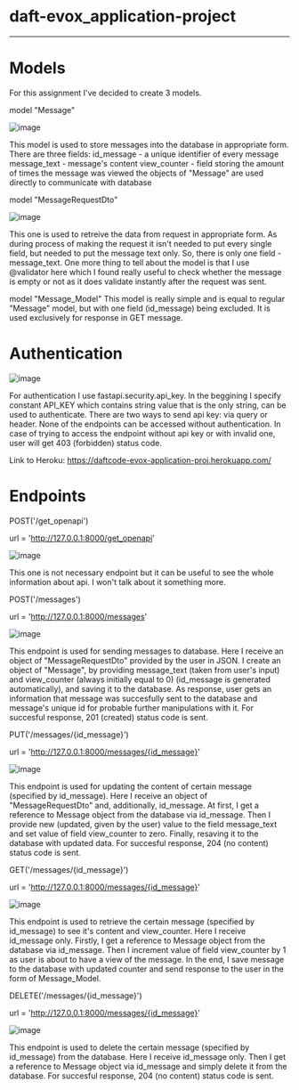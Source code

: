 # daft-evox_application-project
------------------
# Models

For this assignment I've decided to create 3 models.

model "Message"

![image](https://user-images.githubusercontent.com/82528000/119565809-b85b1900-bdaa-11eb-9038-6e477d1d0cba.png)

This model is used to store messages into the database in appropriate form. There are three fields:
  id_message - a unique identifier of every message
  message_text - message's content
  view_counter - field storing the amount of times the message was viewed
the objects of "Message" are used directly to communicate with database

model "MessageRequestDto"

![image](https://user-images.githubusercontent.com/82528000/119567421-982c5980-bdac-11eb-9f25-fe42cf74ec21.png)

This one is used to retreive the data from request in appropriate form. As during process of making the request it isn't needed to put every single field, but needed to put the message text only. So, there is only one field - message_text.
One more thing to tell about the model is that I use @validator here which I found really useful to check whether the message is empty or not as it does validate instantly after the request was sent.

model "Message_Model"
This model is really simple and is equal to regular "Message" model, but with one field (id_message) being excluded. It is used exclusively for response in GET message.

# Authentication

![image](https://user-images.githubusercontent.com/82528000/119567914-302a4300-bdad-11eb-97bf-5556548726d3.png)

For authentication I use fastapi.security.api_key. In the beggining I specify constant API_KEY which contains string value that is the only string, can be used to authenticate. There are two ways to send api key: via query or header. None of the endpoints can be accessed without authentication. In case of trying to access the endpoint without api key or with invalid one, user will get 403 (forbidden) status code.

Link to Heroku: https://daftcode-evox-application-proj.herokuapp.com/

# Endpoints

POST('/get_openapi')

url = 'http://127.0.0.1:8000/get_openapi'

![image](https://user-images.githubusercontent.com/82528000/119568204-89927200-bdad-11eb-89b9-e011d7f6a2cd.png)

This one is not necessary endpoint but it can be useful to see the whole information about api. I won't talk about it something more.

POST('/messages')

url = 'http://127.0.0.1:8000/messages'

![image](https://user-images.githubusercontent.com/82528000/119568568-dbd39300-bdad-11eb-822d-fb5a767cb1ac.png)

This endpoint is used for sending messages to database. Here I receive an object of "MessageRequestDto" provided by the user in JSON. I create an object of "Message", by providing message_text (taken from user's input) and view_counter (always initially equal to 0) (id_message is generated automatically), and saving it to the database. As response, user gets an information that message was succesfully sent to the database and message's unique id for probable further manipulations with it. For succesful response, 201 (created) status code is sent.

PUT('/messages/{id_message}')

url = 'http://127.0.0.1:8000/messages/{id_message}'

![image](https://user-images.githubusercontent.com/82528000/119568672-06bde700-bdae-11eb-8eae-2059c316caa7.png)

This endpoint is used for updating the content of certain message (specified by id_message). Here I receive an object of "MessageRequestDto" and, additionally, id_message. At first, I get a reference to Message object from the database via id_message. Then I provide new (updated, given by the user) value to the field message_text and set value of field view_counter to zero. Finally, resaving it to the database with updated data. For succesful response, 204 (no content) status code is sent.

GET('/messages/{id_message}')

url = 'http://127.0.0.1:8000/messages/{id_message}'

![image](https://user-images.githubusercontent.com/82528000/119568839-3e2c9380-bdae-11eb-935b-7dbaebedf198.png)

This endpoint is used to retrieve the certain message (specified by id_message) to see it's content and view_counter. Here I receive id_message only. Firstly, I get a reference to Message object from the database via id_message. Then I increment value of field view_counter by 1 as user is about to have a view of the message. In the end, I save message to the database with updated counter and send response to the user in the form of Message_Model.

DELETE('/messages/{id_message}')

url = 'http://127.0.0.1:8000/messages/{id_message}'

![image](https://user-images.githubusercontent.com/82528000/119569123-9a8fb300-bdae-11eb-8434-34fefa52a129.png)

This endpoint is used to delete the certain message (specified by id_message) from the database. Here I receive id_message only. Then I get a reference to Message object via id_message and simply delete it from the database. For succesful response, 204 (no content) status code is sent.














